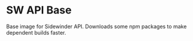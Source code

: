 # SW API Base

Base image for Sidewinder API. Downloads some npm
packages to make dependent builds faster.
